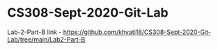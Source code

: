 # CS308-Sept-2020-Git-Lab

Lab-2-Part-B link - https://github.com/khyati18/CS308-Sept-2020-Git-Lab/tree/main/Lab2-Part-B


